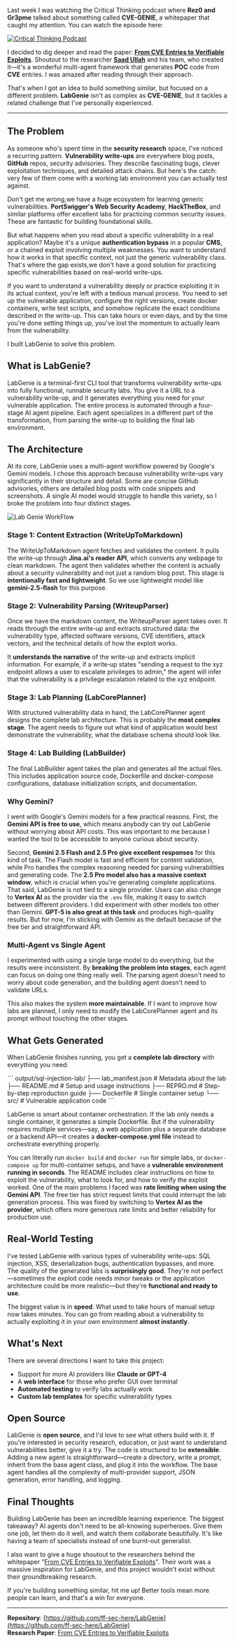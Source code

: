 Last week I was watching the Critical Thinking podcast where **Rez0 and Gr3pme** talked about something called **CVE-GENIE**, a whitepaper that caught my attention. You can watch the episode here: 

[![Critical Thinking Podcast](https://img.youtube.com/vi/l6O_ez2CTOo/0.jpg)](https://www.youtube.com/embed/l6O_ez2CTOo)

I decided to dig deeper and read the paper: [**From CVE Entries to Verifiable Exploits**](https://arxiv.org/pdf/2509.01835). Shoutout to the researcher [**Saad Ullah**](https://www.linkedin.com/in/saadullah01/) and his team, who created it—it's a wonderful multi-agent framework that generates **POC** code from **CVE** entries. I was amazed after reading through their approach.

That's when I got an idea to build something similar, but focused on a different problem. **LabGenie** isn't as complex as **CVE-GENIE**, but it tackles a related challenge that I've personally experienced.

---

## The Problem

As someone who's spent time in the **security research** space, I've noticed a recurring pattern. **Vulnerability write-ups** are everywhere blog posts, **GitHub** repos, security advisories. They describe fascinating bugs, clever exploitation techniques, and detailed attack chains. But here's the catch: very few of them come with a working lab environment you can actually test against.

Don't get me wrong,we have a huge ecosystem for learning generic vulnerabilities. **PortSwigger's Web Security Academy**, **HackTheBox**, and similar platforms offer excellent labs for practicing common security issues. These are fantastic for building foundational skills.


But what happens when you read about a specific vulnerability in a real application? Maybe it's a unique **authentication bypass** in a popular **CMS**, or a chained exploit involving multiple weaknesses. You want to understand how it works in that specific context, not just the generic vulnerability class. That's where the gap exists,we don't have a good solution for practicing specific vulnerabilities based on real-world write-ups.

If you want to understand a vulnerability deeply or practice exploiting it in its actual context, you're left with a tedious manual process. You need to set up the vulnerable application, configure the right versions, create docker containers, write test scripts, and somehow replicate the exact conditions described in the write-up. This can take hours or even days, and by the time you're done setting things up, you've lost the momentum to actually learn from the vulnerability.

I built LabGenie to solve this problem.

## What is LabGenie?

LabGenie is a terminal-first CLI tool that transforms vulnerability write-ups into fully functional, runnable security labs. You give it a URL to a vulnerability write-up, and it generates everything you need for your vulnerable application.
The entire process is automated through a four-stage AI agent pipeline. Each agent specializes in a different part of the transformation, from parsing the write-up to building the final lab environment.

## The Architecture

At its core, LabGenie uses a multi-agent workflow powered by Google's Gemini models. I chose this approach because vulnerability write-ups vary significantly in their structure and detail. Some are concise GitHub advisories, others are detailed blog posts with code snippets and screenshots. A single AI model would struggle to handle this variety, so I broke the problem into four distinct stages.

![Lab Genie WorkFlow](/images/flowchart.png)

### Stage 1: Content Extraction (WriteUpToMarkdown)

The WriteUpToMarkdown agent fetches and validates the content. It pulls the write-up through **Jina.ai's reader API**, which converts any webpage to clean markdown. The agent then validates whether the content is actually about a security vulnerability and not just a random blog post. This stage is **intentionally fast and lightweight**. So we use lightweight model like **gemini-2.5-flash** for this purpose.

### Stage 2: Vulnerability Parsing (WriteupParser)

Once we have the markdown content, the WriteupParser agent takes over. It reads through the entire write-up and extracts structured data: the vulnerability type, affected software versions, CVE identifiers, attack vectors, and the technical details of how the exploit works.

It **understands the narrative** of the write-up and extracts implicit information. For example, if a write‑up states "sending a request to the xyz endpoint allows a user to escalate privileges to admin," the agent will infer that the vulnerability is a privilege escalation related to the xyz endpoint.

### Stage 3: Lab Planning (LabCorePlanner)

With structured vulnerability data in hand, the LabCorePlanner agent designs the complete lab architecture. This is probably the **most complex stage**. The agent needs to figure out what kind of application would best demonstrate the vulnerability, what the database schema should look like.

### Stage 4: Lab Building (LabBuilder)

The final LabBuilder agent takes the plan and generates all the actual files. This includes application source code, Dockerfile and docker-compose configurations, database initialization scripts, and documentation.

### Why Gemini?

I went with Google's Gemini models for a few practical reasons. First, the **Gemini API is free to use**, which means anybody can try out LabGenie without worrying about API costs. This was important to me because I wanted the tool to be accessible to anyone curious about security.

Second, **Gemini 2.5 Flash and 2.5 Pro give excellent responses** for this kind of task. The Flash model is fast and efficient for content validation, while Pro handles the complex reasoning needed for parsing vulnerabilities and generating code. The **2.5 Pro model also has a massive context window**, which is crucial when you're generating complete applications.
That said, LabGenie is not tied to a single provider. Users can also change to **Vertex AI** as the provider via the `.env` file, making it easy to switch between different providers.
I did experiment with other models too other than Gemini. **GPT-5 is also great at this task** and produces high-quality results. But for now, I'm sticking with Gemini as the default because of the free tier and straightforward API. 

### Multi-Agent vs Single Agent

I experimented with using a single large model to do everything, but the results were inconsistent. By **breaking the problem into stages**, each agent can focus on doing one thing really well. The parsing agent doesn't need to worry about code generation, and the building agent doesn't need to validate URLs.

This also makes the system **more maintainable**. If I want to improve how labs are planned, I only need to modify the LabCorePlanner agent and its prompt without touching the other stages.


## What Gets Generated

When LabGenie finishes running, you get a **complete lab directory** with everything you need:

\`\`\`
output/sql-injection-lab/
├── lab_manifest.json      # Metadata about the lab
├── README.md              # Setup and usage instructions
├── REPRO.md               # Step-by-step reproduction guide
├── Dockerfile             # Single container setup
└── src/                   # Vulnerable application code
\`\`\`

LabGenie is smart about container orchestration. If the lab only needs a single container, it generates a simple Dockerfile. But if the vulnerability requires multiple services—say, a web application plus a separate database or a backend API—it creates a **docker-compose.yml file** instead to orchestrate everything properly.

You can literally run `docker build` and `docker run` for simple labs, or `docker-compose up` for multi-container setups, and have a **vulnerable environment running in seconds**. The README includes clear instructions on how to exploit the vulnerability, what to look for, and how to verify the exploit worked.
One of the main problems I faced was **rate limiting when using the Gemini API**. The free tier has strict request limits that could interrupt the lab generation process. This was fixed by switching to **Vertex AI as the provider**, which offers more generous rate limits and better reliability for production use.


## Real-World Testing

I've tested LabGenie with various types of vulnerability write-ups: SQL injection, XSS, deserialization bugs, authentication bypasses, and more. The quality of the generated labs is **surprisingly good**. They're not perfect—sometimes the exploit code needs minor tweaks or the application architecture could be more realistic—but they're **functional and ready to use**.

The biggest value is in **speed**. What used to take hours of manual setup now takes minutes. You can go from reading about a vulnerability to actually exploiting it in your own environment **almost instantly**.

## What's Next

There are several directions I want to take this project:

- Support for more AI providers like **Claude or GPT-4**
- A **web interface** for those who prefer GUI over terminal
- **Automated testing** to verify labs actually work
- **Custom lab templates** for specific vulnerability types

## Open Source

LabGenie is **open source**, and I'd love to see what others build with it. If you're interested in security research, education, or just want to understand vulnerabilities better, give it a try.
The code is structured to be **extensible**. Adding a new agent is straightforward—create a directory, write a prompt, inherit from the base agent class, and plug it into the workflow. The base agent handles all the complexity of multi-provider support, JSON generation, error handling, and logging.

## Final Thoughts

Building LabGenie has been an incredible learning experience. The biggest takeaway? AI agents don't need to be all-knowing superheroes. Give them one job, let them do it well, and watch them collaborate beautifully. It's like having a team of specialists instead of one burnt-out generalist.

I also want to give a huge shoutout to the researchers behind the whitepaper "[From CVE Entries to Verifiable Exploits](https://arxiv.org/pdf/2509.01835)". Their work was a massive inspiration for LabGenie, and this project wouldn't exist without their groundbreaking research.

If you're building something similar, hit me up! Better tools mean more people can learn, and that's a win for everyone.

---

**Repository**: [https://github.com/ff-sec-here/LabGenie](https://github.com/ff-sec-here/LabGenie)  
**Research Paper**: [From CVE Entries to Verifiable Exploits](https://arxiv.org/pdf/2509.01835)
